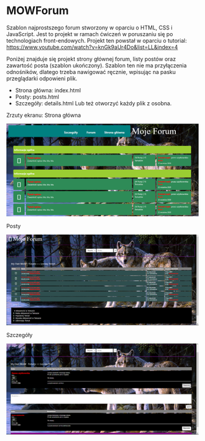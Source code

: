 # MOWForum

Szablon najprostszego forum stworzony w oparciu o HTML, CSS i JavaScript. Jest to projekt w ramach ćwiczeń w poruszaniu się
po technologiach front-endowych. Projekt ten powstał w oparciu o tutorial: https://www.youtube.com/watch?v=knGk9aUr4Do&list=LL&index=4

Poniżej znajduje się projekt strony głównej forum, listy postów oraz zawartość posta (szablon ukończony).
Szablon ten nie ma przyłączenia odnośników, dlatego trzeba nawigować ręcznie, wpisując na pasku przeglądarki odpowieni plik.
- Strona główna: index.html
- Posty: posts.html
- Szczegóły: details.html
Lub też otworzyć każdy plik z osobna.

Zrzuty ekranu:
Strona główna

![index](./screenshots/img01.png)

Posty

![posts](./screenshots/img02.png)

Szczegóły

![details](./screenshots/img03.png)
